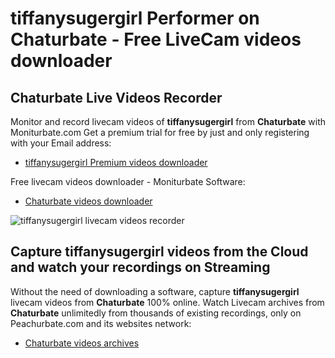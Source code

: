 # tiffanysugergirl Performer on Chaturbate - Free LiveCam videos downloader

## Chaturbate Live Videos Recorder

Monitor and record livecam videos of **tiffanysugergirl** from **Chaturbate** with Moniturbate.com
Get a premium trial for free by just and only registering with your Email address:
* [tiffanysugergirl Premium videos downloader](https://moniturbate.com/request-demo-licence-key.html)

Free livecam videos downloader - Moniturbate Software:
* [Chaturbate videos downloader](https://moniturbate.com/moniturbate-download-software.html)

![tiffanysugergirl livecam videos recorder](https://peachurnet.com/templates/moniturbate-software.png)


## Capture tiffanysugergirl videos from the Cloud and watch your recordings on Streaming

Without the need of downloading a software, capture **tiffanysugergirl** livecam videos from **Chaturbate** 100% online.
Watch Livecam archives from **Chaturbate** unlimitedly from thousands of existing recordings, only on Peachurbate.com and its websites network:
* [Chaturbate videos archives](https://peachurnet.com/)